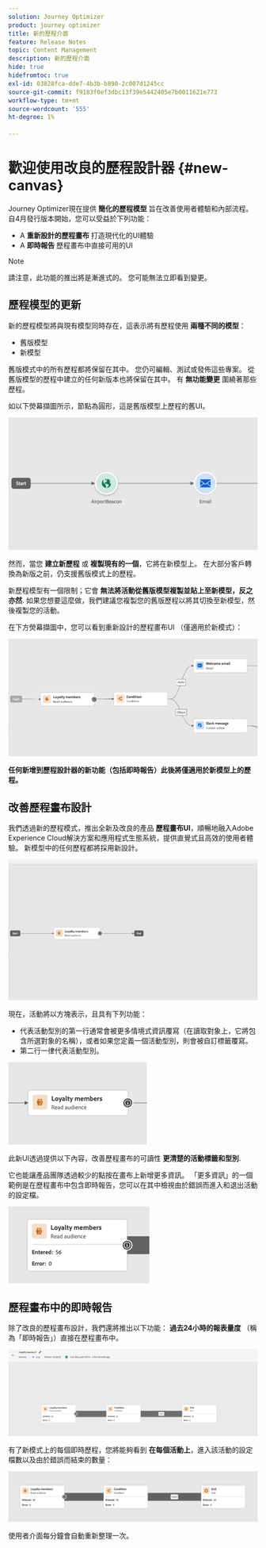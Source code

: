 ```yaml
---
solution: Journey Optimizer
product: journey optimizer
title: 新的歷程介面
feature: Release Notes
topic: Content Management
description: 新的歷程介面
hide: true
hidefromtoc: true
exl-id: 03828fca-dde7-4b3b-b890-2c007d1245cc
source-git-commit: f9183f0ef3dbc13f39e5442405e7b0011621e773
workflow-type: tm+mt
source-wordcount: '555'
ht-degree: 1%

---
```


# 歡迎使用改良的歷程設計器 {#new-canvas}

Journey Optimizer現在提供 **簡化的歷程模型** 旨在改善使用者體驗和內部流程。 自4月發行版本開始，您可以受益於下列功能：

* A **重新設計的歷程畫布** 打造現代化的UI體驗
* A **即時報告** 歷程畫布中直接可用的UI

>[!NOTE]
>
>請注意，此功能的推出將是漸進式的。 您可能無法立即看到變更。

## 歷程模型的更新

新的歷程模型將與現有模型同時存在，這表示將有歷程使用 **兩種不同的模型**：

* 舊版模型
* 新模型

舊版模式中的所有歷程都將保留在其中。 您仍可編輯、測試或發佈這些專案。 從舊版模型的歷程中建立的任何新版本也將保留在其中。 有 **無功能變更** 圍繞著那些歷程。

如以下熒幕擷圖所示，節點為圓形，這是舊版模型上歷程的舊UI。

![](assets/new-canvas.png)

然而，當您 **建立新歷程** 或 **複製現有的一個**，它將在新模型上。 在大部分客戶轉換為新版之前，仍支援舊版模式上的歷程。

新歷程模型有一個限制；它會 **無法將活動從舊版模型複製並貼上至新模型，反之亦然**. 如果您想要這麼做，我們建議您複製您的舊版歷程以將其切換至新模型，然後複製您的活動。

在下方熒幕擷圖中，您可以看到重新設計的歷程畫布UI （僅適用於新模式）：

![](assets/new-canvas2.png)

**任何新增到歷程設計器的新功能（包括即時報告）此後將僅適用於新模型上的歷程。**

## 改善歷程畫布設計

我們透過新的歷程模式，推出全新及改良的產品 **歷程畫布UI**，順暢地融入Adobe Experience Cloud解決方案和應用程式生態系統，提供直覺式且高效的使用者體驗。 新模型中的任何歷程都將採用新設計。

![](assets/new-canvas3.gif)

現在，活動將以方塊表示，且具有下列功能：

* 代表活動型別的第一行通常會被更多情境式資訊覆寫（在讀取對象上，它將包含所選對象的名稱），或者如果您定義一個活動型別，則會被自訂標籤覆寫。
* 第二行一律代表活動型別。

![](assets/new-canvas4.png)

此新UI透過提供以下內容，改善歷程畫布的可讀性 **更清楚的活動標籤和型別**.

它也能讓產品團隊透過較少的點按在畫布上新增更多資訊。 「更多資訊」的一個範例是在歷程畫布中包含即時報告，您可以在其中檢視由於錯誤而進入和退出活動的設定檔。

![](assets/new-canvas5.png)


## 歷程畫布中的即時報告

除了改良的歷程畫布設計，我們還將推出以下功能： **過去24小時的報表量度** （稱為「即時報告」）直接在歷程畫布中。

![](assets/new-canvas6bis.png)

有了新模式上的每個即時歷程，您將能夠看到 **在每個活動上**，進入該活動的設定檔數以及由於錯誤而結束的數量：

![](assets/new-canvas8.png)

<!--`
With every live journey on the new model, you will be able to see two types of "last 24 hours" reporting information:

* On a **new insert**, you will see:
    * The number of profiles that have been exported for audience-triggered journeys. You will see the number of profiles available in the last export job alongside the time when that export has been made.
    * The number of profiles who exited the journey
    * The percentage of errors
    ![](assets/new-canvas7.png)
* **On each activity**, you will see the number of profiles who entered that activity and the number who exited because of an error:
    ![](assets/new-canvas8.png)
-->

使用者介面每分鐘會自動重新整理一次。

<!--
Please note that you may see differences between the number of exported profiles and the number of profiles flowing through the journey. The exported profiles count only provides information about the last export job being made while the number of profiles entering an activity only contains profiles who did it in the last 24 hours. This can especially be visible on recurring daily journeys as there could be a data overlap between two days.
-->
